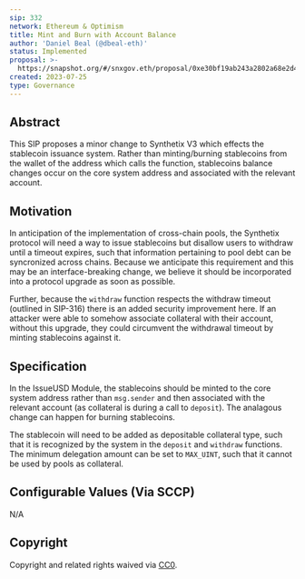 ```yaml
---
sip: 332
network: Ethereum & Optimism
title: Mint and Burn with Account Balance
author: 'Daniel Beal (@dbeal-eth)'
status: Implemented
proposal: >-
  https://snapshot.org/#/snxgov.eth/proposal/0xe30bf19ab243a2802a68e2d427e522d8fceb9bc0a4c6819b0bdc77ce89fca3c1
created: 2023-07-25
type: Governance
---
```


## Abstract

This SIP proposes a minor change to Synthetix V3 which effects the stablecoin issuance system. Rather than minting/burning stablecoins from the wallet of the address which calls the function, stablecoins balance changes occur on the core system address and associated with the relevant account.

## Motivation

In anticipation of the implementation of cross-chain pools, the Synthetix protocol will need a way to issue stablecoins but disallow users to withdraw until a timeout expires, such that information pertaining to pool debt can be syncronized across chains. Because we anticipate this requirement and this may be an interface-breaking change, we believe it should be incorporated into a protocol upgrade as soon as possible.

Further, because the `withdraw` function respects the withdraw timeout (outlined in SIP-316) there is an added security improvement here. If an attacker were able to somehow associate collateral with their account, without this upgrade, they could circumvent the withdrawal timeout by minting stablecoins against it.

## Specification

In the IssueUSD Module, the stablecoins should be minted to the core system address rather than `msg.sender` and then associated with the relevant account (as collateral is during a call to `deposit`). The analagous change can happen for burning stablecoins.

The stablecoin will need to be added as depositable collateral type, such that it is recognized by the system in the `deposit` and `withdraw` functions. The minimum delegation amount can be set to `MAX_UINT`, such that it cannot be used by pools as collateral.

## Configurable Values (Via SCCP)

N/A

## Copyright

Copyright and related rights waived via [CC0](https://creativecommons.org/publicdomain/zero/1.0/).
